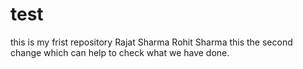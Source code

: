 # test
this is my frist repository
Rajat Sharma 
Rohit Sharma 
this the second change which can help to check what we have done.

